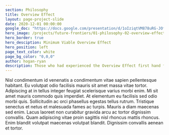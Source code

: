 ```yaml
---
section: Philosophy
title: Overview Effect
layout: page-project-slide
date: 2020-12-01 00:00:00
google_doc: "https://docs.google.com/presentation/d/1oIziqtVM878uRG-JOfrQNvGFsQWKP_S_W8cLkhQlXvA/edit#slide=id.g90bee0e36f_3_17"
hero_image: /projects/future-frontiers/01-philosophy-02-overview-effect-03.jpg
hero_border: true
hero_desciption: Minimum Viable Overview Effect
hero_position: left
page_text_color: white
page_bg_color: "0,0,0"
author: hogan-ryan
description: Those who had experienced the Overview Effect first hand from space were driven to re-create this phenomenon without having to leave Earth.
---
```

Nisl condimentum id venenatis a condimentum vitae sapien pellentesque habitant. Eu volutpat odio facilisis mauris sit amet massa vitae tortor. Adipiscing at in tellus integer feugiat scelerisque varius morbi enim. Mi sit amet mauris commodo quis imperdiet. At elementum eu facilisis sed odio morbi quis. Sollicitudin ac orci phasellus egestas tellus rutrum. Tristique senectus et netus et malesuada fames ac turpis. Mauris a diam maecenas sed enim. Lacus laoreet non curabitur gravida arcu ac tortor dignissim convallis. Quam adipiscing vitae proin sagittis nisl rhoncus mattis rhoncus. Enim blandit volutpat maecenas volutpat blandit. Dignissim convallis aenean et tortor.